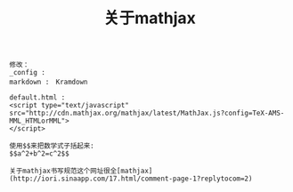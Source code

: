 ﻿---
layout: post
title: "关于mathjax"
description: ""
category: 技术
tags: []
---

	修改：
	_config :
	markdown :　Kramdown

	default.html :
	<script type="text/javascript"
	src="http://cdn.mathjax.org/mathjax/latest/MathJax.js?config=TeX-AMS-MML_HTMLorMML">
	</script>

	使用$$来把数学式子括起来:
	$$a^2+b^2=c^2$$

	关于mathjax书写规范这个网址很全[mathjax](http://iori.sinaapp.com/17.html/comment-page-1?replytocom=2)
